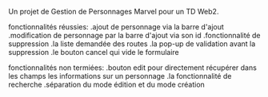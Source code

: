 Un projet de Gestion de Personnages Marvel pour un TD Web2.

fonctionnalités réussies:
  .ajout de personnage via la barre d'ajout
  .modification de personnage par la barre d'ajout via son id
  .fonctionnalité de suppression
  .la liste demandée des routes
  .la pop-up de validation avant la suppression
  .le bouton cancel qui vide le formulaire

fonctionnalités non termiées:
  .bouton edit pour directement récupérer dans les champs les informations sur un personnage
  .la fonctionnalité de recherche
  .séparation du mode édition et du mode création
